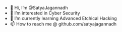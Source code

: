 - 👋 Hi, I’m @SatyaJagannadh
- 👀 I’m interested in Cyber Security
- 🌱 I’m currently learning Advanced Etchical Hacking
- 📫 How to reach me @ github.com/satyajagannadh

<!---
SatyaJagannadh/SatyaJagannadh is a ✨ special ✨ repository because its `README.md` (this file) appears on your GitHub profile.
You can click the Preview link to take a look at your changes.
--->
